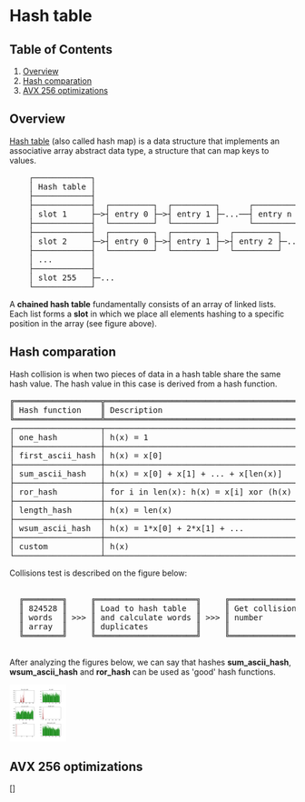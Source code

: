 # Hash table


## Table of Contents
1. [Overview](#overview)
2. [Hash comparation](#hash-comparation)
3. [AVX 256 optimizations](#avx-256-optimizations)


## Overview
[Hash table] (also called hash map) is a data structure that implements 
an associative array abstract data type, a structure that can map keys to values. 

<pre>
    ┌────────────┐
    │ Hash table │ 
    ├────────────┤ 
    ├────────────┤  ┌─────────┐  ┌─────────┐      ┌─────────┐
    │ slot 1     ├─>┤ entry 0 ├─>┤ entry 1 ├─...──┤ entry n ├─...
    ├────────────┤  └─────────┘  └─────────┘      └─────────┘
    ├────────────┤  ┌─────────┐  ┌─────────┐  ┌─────────┐
    │ slot 2     ├─>┤ entry 0 ├─>┤ entry 1 ├─>┤ entry 2 ├─...
    ├────────────┤  └─────────┘  └─────────┘  └─────────┘
    │ ...        │ 
    ├────────────┤
    │ slot 255   ├─...
    └────────────┘
</pre>

A **chained hash table** fundamentally consists of an array of linked lists. 
Each list forms a **slot** in which we place all elements hashing to a specific 
position in the array (see figure above).


## Hash comparation
Hash collision is when two pieces of data in a hash table share the same hash value. 
The hash value in this case is derived from a hash function.

<pre>
╔══════════════════╦════════════════════════════════════════════════╗
║ Hash function    ║ Description                                    ║
╚══════════════════╩════════════════════════════════════════════════╝
┌──────────────────┬────────────────────────────────────────────────┐
│ one_hash         │ h(x) = 1                                       │
├──────────────────┼────────────────────────────────────────────────┤
│ first_ascii_hash │ h(x) = x[0]                                    │
├──────────────────┼────────────────────────────────────────────────┤
│ sum_ascii_hash   │ h(x) = x[0] + x[1] + ... + x[len(x)]           │
├──────────────────┼────────────────────────────────────────────────┤
│ ror_hash         │ for i in len(x): h(x) = x[i] xor (h(x) ror 1)  │
├──────────────────┼────────────────────────────────────────────────┤
│ length_hash      │ h(x) = len(x)                                  │
├──────────────────┼────────────────────────────────────────────────┤
│ wsum_ascii_hash  │ h(x) = 1*x[0] + 2*x[1] + ...                   │
├──────────────────┼────────────────────────────────────────────────┤
│ custom           │ h(x)                                           │
└──────────────────┴────────────────────────────────────────────────┘
</pre>

Collisions test is described on the figure below:

<pre>
                                           
  ╔════════╗     ╔═════════════════════╗     ╔════════════════╗
  ║ 824528 ║     ║ Load to hash table  ║     ║ Get collisions ║
  ║ words  ║ >>> ║ and calculate words ║ >>> ║ number         ║
  ║ array  ║     ║ duplicates          ║     ║                ║
  ╚════════╝     ╚═════════════════════╝     ╚════════════════╝

</pre>                                      

After analyzing the figures below, we can say that 
hashes **sum_ascii_hash**, **wsum_ascii_hash** and **ror_hash** can 
be used as 'good' hash functions.

<img src="img/plot.png" alt="Hash collisions" style="height: 100px; width:100px;"/>







## AVX 256 optimizations
<!--links-->
[Hash table]: https://en.wikipedia.org/wiki/Hash_table
[]